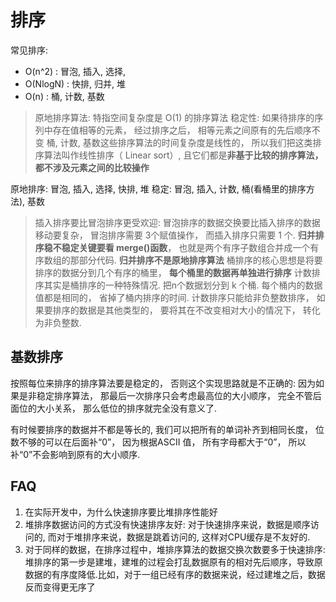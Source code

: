 # 排序
常见排序: 
- O(n^2) : 冒泡, 插入, 选择,
- O(NlogN) : 快排, 归并, 堆
- O(n) : 桶, 计数, 基数

> 原地排序算法: 特指空间复杂度是 O(1) 的排序算法
> 稳定性: 如果待排序的序列中存在值相等的元素， 经过排序之后， 相等元素之间原有的先后顺序不变
> 桶, 计数, 基数这些排序算法的时间复杂度是线性的， 所以我们把这类排序算法叫作线性排序（ Linear sort）, 且它们都是**非基于比较的排序算法， 都不涉及元素之间的比较操作**

原地排序: 冒泡, 插入, 选择, 快排, 堆
稳定: 冒泡, 插入, 计数, 桶(看桶里的排序方法), 基数

> 插入排序要比冒泡排序更受欢迎: 冒泡排序的数据交换要比插入排序的数据移动要复杂， 冒泡排序需要 3个赋值操作， 而插入排序只需要 1 个.
> **归并排序稳不稳定关键要看 merge()函数**， 也就是两个有序子数组合并成一个有序数组的那部分代码. **归并排序不是原地排序算法**
> 桶排序的核心思想是将要排序的数据分到几个有序的桶里， **每个桶里的数据再单独进行排序**
> 计数排序其实是桶排序的一种特殊情况. 把n个数据划分到 k 个桶. 每个桶内的数据值都是相同的， 省掉了桶内排序的时间. 计数排序只能给非负整数排序， 如果要排序的数据是其他类型的， 要将其在不改变相对大小的情况下， 转化为非负整数.

## 基数排序
按照每位来排序的排序算法要是稳定的， 否则这个实现思路就是不正确的: 因为如果是非稳定排序算法， 那最后一次排序只会考虑最高位的大小顺序， 完全不管后面位的大小关系， 那么低位的排序就完全没有意义了.

有时候要排序的数据并不都是等长的, 我们可以把所有的单词补齐到相同长度， 位数不够的可以在后面补“0”， 因为根据ASCII
值， 所有字母都大于“0”， 所以补“0”不会影响到原有的大小顺序.

## FAQ
1. 在实际开发中，为什么快速排序要比堆排序性能好
  1. 堆排序数据访问的方式没有快速排序友好: 对于快速排序来说，数据是顺序访问的, 而对于堆排序来说，数据是跳着访问的, 这样对CPU缓存是不友好的.
  1. 对于同样的数据，在排序过程中，堆排序算法的数据交换次数要多于快速排序: 堆排序的第一步是建堆，建堆的过程会打乱数据原有的相对先后顺序，导致原数据的有序度降低.比如，对于一组已经有序的数据来说，经过建堆之后，数据反而变得更无序了